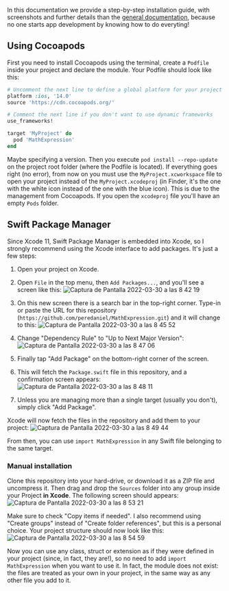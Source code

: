 In this documentation we provide a step-by-step installation guide, with screenshots and further details than the [general documentation](README.md), because no one starts app development by knowing how to do everyting!

## Using Cocoapods

First you need to install Cocoapods using the terminal, create a `Podfile` inside your project and declare the module. Your Podfile should look like this:

```ruby
# Uncomment the next line to define a global platform for your project
platform :ios, '14.0'
source 'https://cdn.cocoapods.org/'

# Comment the next line if you don't want to use dynamic frameworks
use_frameworks!

target 'MyProject' do
  pod 'MathExpression'
end
```

Maybe specifying a version. Then you execute `pod install --repo-update` on the project root folder (where the Podfile is located). If everything goes right (no error), from now on you must use the `MyProject.xcworkspace` file to open your project instead of the `MyProject.xcodeproj` (in Finder, it's the one with the white icon instead of the one with the blue icon). This is due to the management from Cocoapods. If you open the `xcodeproj` file you'll have an empty `Pods` folder.

## Swift Package Manager

Since Xcode 11, Swift Package Manager is embedded into Xcode, so I strongly recommend using the Xcode interface to add packages. It's just a few steps:
1. Open your project on Xcode.
2. Open `File` in the top menu, then `Add Packages...`, and you'll see a screen like this:
![Captura de Pantalla 2022-03-30 a las 8 42 19](https://user-images.githubusercontent.com/40358007/160768235-b9acb1b5-256a-4cf2-ad74-a9b68d3ac267.png)

3. On this new screen there is a search bar in the top-right corner. Type-in or paste the URL for this repository (`https://github.com/peredaniel/MathExpression.git`) and it will change to this:
![Captura de Pantalla 2022-03-30 a las 8 45 52](https://user-images.githubusercontent.com/40358007/160768505-92340b16-9754-4848-8537-16006db93752.png)

4. Change "Dependency Rule" to "Up to Next Major Version":
![Captura de Pantalla 2022-03-30 a las 8 47 06](https://user-images.githubusercontent.com/40358007/160768691-7ec669e0-0ea4-4377-b30f-1074b5c0ebc8.png)

5. Finally tap "Add Package" on the bottom-right corner of the screen.
6. This will fetch the `Package.swift` file in this repository, and a confirmation screen appears:
![Captura de Pantalla 2022-03-30 a las 8 48 11](https://user-images.githubusercontent.com/40358007/160768895-ceac054b-f290-4ea7-b794-bd3a1e299a4e.png)

7. Unless you are managing more than a single target (usually you don't), simply click "Add Package".

Xcode will now fetch the files in the repository and add them to your project:
![Captura de Pantalla 2022-03-30 a las 8 49 44](https://user-images.githubusercontent.com/40358007/160769124-045001ae-27de-4343-a564-c3130d3d4eac.png)

From then, you can use `import MathExpression` in any Swift file belonging to the same target.

### Manual installation

Clone this repository into your hard-drive, or download it as a ZIP file and uncompress it. Then drag and drop the `Sources` folder into any group inside your Project **in Xcode**. The following screen should appears:
![Captura de Pantalla 2022-03-30 a las 8 53 21](https://user-images.githubusercontent.com/40358007/160769769-581abf5a-9a80-4f66-bab7-c5278260cfeb.png)

Make sure to check "Copy items if needed". I also recommend using "Create groups" instead of "Create folder references", but this is a personal choice. Your project structure should now look like this:
![Captura de Pantalla 2022-03-30 a las 8 54 59](https://user-images.githubusercontent.com/40358007/160770022-08d22638-a1a0-41db-8090-6285f8a651ce.png)

Now you can use any class, struct or extension as if they were defined in your project (since, in fact, they are!), so no need to add `import MathExpression` when you want to use it. In fact, the module does not exist: the files are treated as your own in your project, in the same way as any other file you add to it.
